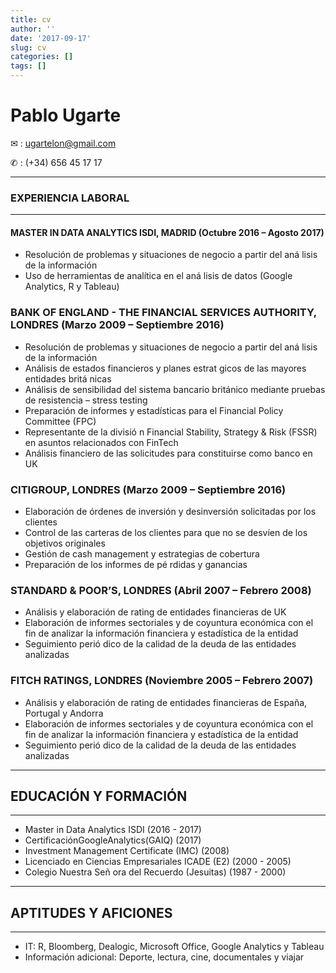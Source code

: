 ```yaml
---
title: cv
author: ''
date: '2017-09-17'
slug: cv
categories: []
tags: []
---
```


# Pablo Ugarte

 ✉ : ugartelon@gmail.com 
 
 ✆ : (+34) 656 45 17 17  
 
***
### EXPERIENCIA LABORAL
***

#### MASTER IN DATA ANALYTICS ISDI, MADRID (Octubre 2016 – Agosto 2017)

* Resolución de problemas y situaciones de negocio a partir del aná lisis de la información
* Uso de herramientas de analı́tica en el aná lisis de datos (Google Analytics, R y Tableau)

### BANK OF ENGLAND - THE FINANCIAL SERVICES AUTHORITY, LONDRES (Marzo 2009 – Septiembre 2016)

* Resolución de problemas y situaciones de negocio a partir del aná lisis de la información
* Análisis de estados financieros y planes estrat gicos de las mayores entidades britá nicas
* Análisis de sensibilidad del sistema bancario británico mediante pruebas de resistencia –
stress testing
* Preparación de informes y estadı́sticas para el Financial Policy Committee (FPC)
* Representante de la divisió n Financial Stability, Strategy & Risk (FSSR) en asuntos
relacionados con FinTech
* Análisis financiero de las solicitudes para constituirse como banco en UK

### CITIGROUP, LONDRES  (Marzo 2009 – Septiembre 2016)

* Elaboración de órdenes de inversión y desinversión solicitadas por los clientes
* Control de las carteras de los clientes para que no se desvı́en de los objetivos originales
* Gestión de cash management y estrategias de cobertura
* Preparación de los informes de pé rdidas y ganancias

### STANDARD & POOR’S, LONDRES (Abril 2007 – Febrero 2008)

* Análisis y elaboración de rating de entidades financieras de UK
* Elaboración de informes sectoriales y de coyuntura económica con el fin de analizar la
información financiera y estadı́stica de la entidad
* Seguimiento perió dico de la calidad de la deuda de las entidades analizadas

### FITCH RATINGS, LONDRES (Noviembre 2005 – Febrero 2007)

* Análisis y elaboración de rating de entidades financieras de España, Portugal y Andorra
* Elaboración de informes sectoriales y de coyuntura económica con el fin de analizar la
información financiera y estadı́stica de la entidad
* Seguimiento perió dico de la calidad de la deuda de las entidades analizadas

***
## EDUCACIÓN Y FORMACIÓN
***

* Master in Data Analytics ISDI (2016 - 2017)
* CertificaciónGoogleAnalytics(GAIQ) (2017)
* Investment Management Certificate (IMC) (2008)
* Licenciado en Ciencias Empresariales ICADE (E2) (2000 - 2005)
* Colegio Nuestra Señ ora del Recuerdo (Jesuitas) (1987 - 2000)

***
## APTITUDES Y AFICIONES
***

* IT: R, Bloomberg, Dealogic, Microsoft Office, Google Analytics y Tableau
* Información adicional: Deporte, lectura, cine, documentales y viajar